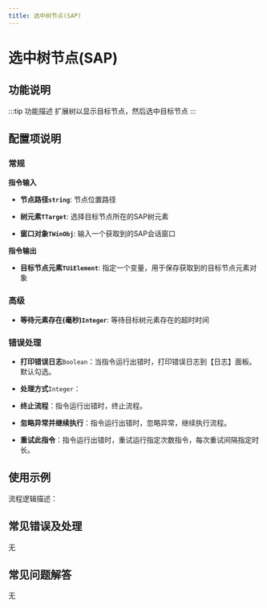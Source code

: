 ```yaml
---
title: 选中树节点(SAP)
---
```


# 选中树节点(SAP)

## 功能说明

:::tip 功能描述
扩展树以显示目标节点，然后选中目标节点
:::

## 配置项说明

### 常规

**指令输入**

- **节点路径`string`**: 节点位置路径

- **树元素`TTarget`**: 选择目标节点所在的SAP树元素

- **窗口对象`TWinObj`**: 输入一个获取到的SAP会话窗口


**指令输出**

- **目标节点元素`TUiElement`**: 指定一个变量，用于保存获取到的目标节点元素对象

### 高级

- **等待元素存在(毫秒)`Integer`**: 等待目标树元素存在的超时时间

### 错误处理

- **打印错误日志**`Boolean`：当指令运行出错时，打印错误日志到【日志】面板。默认勾选。

- **处理方式**`Integer`：

 - **终止流程**：指令运行出错时，终止流程。

 - **忽略异常并继续执行**：指令运行出错时，忽略异常，继续执行流程。

 - **重试此指令**：指令运行出错时，重试运行指定次数指令，每次重试间隔指定时长。

## 使用示例

流程逻辑描述：

## 常见错误及处理

无

## 常见问题解答

无

